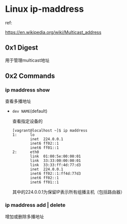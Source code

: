 # Linux ip-maddress

ref:

https://en.wikipedia.org/wiki/Multicast_address

## 0x1 Digest

用于管理multicast地址

## 0x2 Commands

### ip maddress show

查看多播地址

- `dev NAME`(default)

  查看指定设备的

  ```
  [vagrant@localhost ~]$ ip maddress 
  1:      lo
          inet  224.0.0.1
          inet6 ff02::1
          inet6 ff01::1
  2:      eth0
          link  01:00:5e:00:00:01
          link  33:33:00:00:00:01
          link  33:33:ff:4d:77:d3
          inet  224.0.0.1
          inet6 ff02::1:ff4d:77d3
          inet6 ff02::1
          inet6 ff01::1
  ```

  其中的224.0.0.1为保留IP表示所有组播主机（包括路由器）

### ip maddress add | delete

增加或删除多播地址



